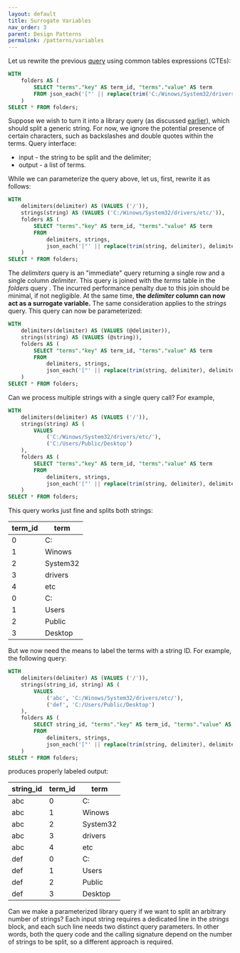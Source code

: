 ```yaml
---
layout: default
title: Surrogate Variables
nav_order: 3
parent: Design Patterns
permalink: /patterns/variables
---
```


Let us rewrite the previous [query](/patterns/split-dsv#DSV-Query) using common tables expressions (CTEs):

~~~sql
WITH
    folders AS (
        SELECT "terms"."key" AS term_id, "terms"."value" AS term
        FROM json_each('["' || replace(trim('C:/Winows/System32/drivers/etc/', '/'), '/', '", "') || '"]') AS terms
    )
SELECT * FROM folders;
~~~

Suppose we wish to turn it into a library query (as discussed [earlier]( /patterns/decoupling-sql)), which should split a generic string. For now, we ignore the potential presence of certain characters, such as backslashes and double quotes within the terms. Query interface:

  - input - the string to be split and the delimiter;
  - output - a list of terms.

While we can parameterize the query above, let us, first, rewrite it as follows:

~~~sql
WITH
    delimiters(delimiter) AS (VALUES ('/')),
    strings(string) AS (VALUES ('C:/Winows/System32/drivers/etc/')),
    folders AS (
        SELECT "terms"."key" AS term_id, "terms"."value" AS term
        FROM
            delimiters, strings,
            json_each('["' || replace(trim(string, delimiter), delimiter, '", "') || '"]') AS terms
    )
SELECT * FROM folders;
~~~

The *delimiters* query is an "immediate" query returning a single row and a single column *delimiter*. This query is joined with the *terms* table in the *folders* query . The incurred performance penalty due to this join should be minimal, if not negligible. At the same time, **the *delimiter* column can now act as a surrogate variable.** The same consideration applies to the *strings* query. This query can now be parameterized:

~~~sql
WITH
    delimiters(delimiter) AS (VALUES (@delimiter)),
    strings(string) AS (VALUES (@string)),
    folders AS (
        SELECT "terms"."key" AS term_id, "terms"."value" AS term
        FROM
            delimiters, strings,
            json_each('["' || replace(trim(string, delimiter), delimiter, '", "') || '"]') AS terms
    )
SELECT * FROM folders;
~~~

Can we process multiple strings with a single query call? For example,

~~~sql
WITH
    delimiters(delimiter) AS (VALUES ('/')),
    strings(string) AS (
        VALUES
            ('C:/Winows/System32/drivers/etc/'),
            ('C:/Users/Public/Desktop')
    ),
    folders AS (
        SELECT "terms"."key" AS term_id, "terms"."value" AS term
        FROM
            delimiters, strings,
            json_each('["' || replace(trim(string, delimiter), delimiter, '", "') || '"]') AS terms
    )
SELECT * FROM folders;
~~~

This query works just fine and splits both strings:

| term_id | term     |
|---------|----------|
| 0       | C:       |
| 1       | Winows   |
| 2       | System32 |
| 3       | drivers  |
| 4       | etc      |
| 0       | C:       |
| 1       | Users    |
| 2       | Public   |
| 3       | Desktop  |

But we now need the means to label the terms with a string ID. For example, the following query:

<a name="DSV-Query"></a>
~~~sql
WITH
    delimiters(delimiter) AS (VALUES ('/')),
    strings(string_id, string) AS (
        VALUES
            ('abc', 'C:/Winows/System32/drivers/etc/'),
            ('def', 'C:/Users/Public/Desktop')
    ),
    folders AS (
        SELECT string_id, "terms"."key" AS term_id, "terms"."value" AS term
        FROM
            delimiters, strings,
            json_each('["' || replace(trim(string, delimiter), delimiter, '", "') || '"]') AS terms
    )
SELECT * FROM folders;
~~~

produces properly labeled output:

| string_id | term_id | term     |
|-----------|---------|----------|
| abc       | 0       | C:       |
| abc       | 1       | Winows   |
| abc       | 2       | System32 |
| abc       | 3       | drivers  |
| abc       | 4       | etc      |
| def       | 0       | C:       |
| def       | 1       | Users    |
| def       | 2       | Public   |
| def       | 3       | Desktop  |

Can we make a parameterized library query if we want to split an arbitrary number of strings? Each input string requires a dedicated line in the *strings* block, and each such line needs two distinct query parameters. In other words, both the query code and the calling signature depend on the number of strings to be split, so a different approach is required.
